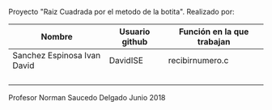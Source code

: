 Proyecto "Raiz Cuadrada por el metodo de la botita".
Realizado por:

| Nombre             |  Usuario github  |   Función en la que trabajan |
|-------------------|------------------|--------------------|
| Sanchez Espinosa Ivan David | DavidISE | recibirnumero.c |
|   |   |   |
|   |   |   |
|   |   |   |
|   |   |   |

Profesor Norman Saucedo Delgado
Junio 2018
